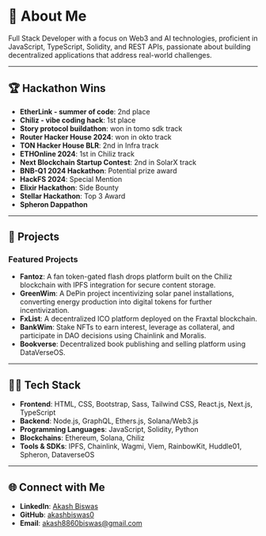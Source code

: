 # 👋 About Me

Full Stack Developer with a focus on Web3 and AI technologies, proficient in JavaScript, TypeScript, Solidity, and REST APIs, passionate about building decentralized applications that address real-world challenges.

---

## 🏆 Hackathon Wins

- **EtherLink - summer of code**: 2nd place
- **Chiliz - vibe coding hack**: 1st place 
- **Story protocol buildathon**: won in tomo sdk track
- **Router Hacker House 2024**: won in okto track
- **TON Hacker House BLR**: 2nd in Infra track
- **ETHOnline 2024**: 1st in Chiliz track
- **Next Blockchain Startup Contest**: 2nd in SolarX track
- **BNB-Q1 2024 Hackathon**: Potential prize award
- **HackFS 2024**: Special Mention
- **Elixir Hackathon**: Side Bounty
- **Stellar Hackathon**: Top 3 Award
- **Spheron Dappathon**

---

## 🌱 Projects

### Featured Projects

- **Fantoz**: A fan token-gated flash drops platform built on the Chiliz blockchain with IPFS integration for secure content storage.
- **GreenWim**: A DePin project incentivizing solar panel installations, converting energy production into digital tokens for further incentivization.
- **FxList**: A decentralized ICO platform deployed on the Fraxtal blockchain.
- **BankWim**: Stake NFTs to earn interest, leverage as collateral, and participate in DAO decisions using Chainlink and Moralis.
- **Bookverse**: Decentralized book publishing and selling platform using DataVerseOS.

---

## 👨‍💻 Tech Stack

- **Frontend**: HTML, CSS, Bootstrap, Sass, Tailwind CSS, React.js, Next.js, TypeScript
- **Backend**: Node.js, GraphQL, Ethers.js, Solana/Web3.js
- **Programming Languages**: JavaScript, Solidity, Python
- **Blockchains**: Ethereum, Solana, Chiliz
- **Tools & SDKs**: IPFS, Chainlink, Wagmi, Viem, RainbowKit, Huddle01, Spheron, DataverseOS

---


## 🌐 Connect with Me

- **LinkedIn**: [Akash Biswas](https://www.linkedin.com/in/akash-biswas-aaa8a0190/)
- **GitHub**: [akashbiswas0](https://github.com/akashbiswas0)
- **Email**: akash8860biswas@gmail.com
